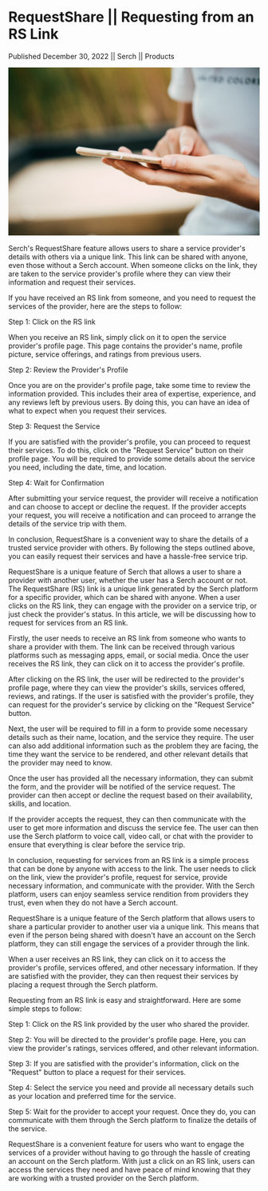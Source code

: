 # RequestShare || Requesting from an RS Link

Published December 30, 2022 || Serch || Products

![Requesting from RequestShare Link](../../../../../assets/blog/rs-link.jpg)

Serch's RequestShare feature allows users to share a service provider's details with others via a unique link. This link can be shared with anyone, even those without a Serch account. When someone clicks on the link, they are taken to the service provider's profile where they can view their information and request their services.

If you have received an RS link from someone, and you need to request the services of the provider, here are the steps to follow:

Step 1: Click on the RS link

When you receive an RS link, simply click on it to open the service provider's profile page. This page contains the provider's name, profile picture, service offerings, and ratings from previous users.

Step 2: Review the Provider's Profile

Once you are on the provider's profile page, take some time to review the information provided. This includes their area of expertise, experience, and any reviews left by previous users. By doing this, you can have an idea of what to expect when you request their services.

Step 3: Request the Service

If you are satisfied with the provider's profile, you can proceed to request their services. To do this, click on the "Request Service" button on their profile page. You will be required to provide some details about the service you need, including the date, time, and location.

Step 4: Wait for Confirmation

After submitting your service request, the provider will receive a notification and can choose to accept or decline the request. If the provider accepts your request, you will receive a notification and can proceed to arrange the details of the service trip with them.

In conclusion, RequestShare is a convenient way to share the details of a trusted service provider with others. By following the steps outlined above, you can easily request their services and have a hassle-free service trip.

RequestShare is a unique feature of Serch that allows a user to share a provider with another user, whether the user has a Serch account or not. The RequestShare (RS) link is a unique link generated by the Serch platform for a specific provider, which can be shared with anyone. When a user clicks on the RS link, they can engage with the provider on a service trip, or just check the provider's status. In this article, we will be discussing how to request for services from an RS link.

Firstly, the user needs to receive an RS link from someone who wants to share a provider with them. The link can be received through various platforms such as messaging apps, email, or social media. Once the user receives the RS link, they can click on it to access the provider's profile.

After clicking on the RS link, the user will be redirected to the provider's profile page, where they can view the provider's skills, services offered, reviews, and ratings. If the user is satisfied with the provider's profile, they can request for the provider's service by clicking on the "Request Service" button.

Next, the user will be required to fill in a form to provide some necessary details such as their name, location, and the service they require. The user can also add additional information such as the problem they are facing, the time they want the service to be rendered, and other relevant details that the provider may need to know.

Once the user has provided all the necessary information, they can submit the form, and the provider will be notified of the service request. The provider can then accept or decline the request based on their availability, skills, and location.

If the provider accepts the request, they can then communicate with the user to get more information and discuss the service fee. The user can then use the Serch platform to voice call, video call, or chat with the provider to ensure that everything is clear before the service trip.

In conclusion, requesting for services from an RS link is a simple process that can be done by anyone with access to the link. The user needs to click on the link, view the provider's profile, request for service, provide necessary information, and communicate with the provider. With the Serch platform, users can enjoy seamless service rendition from providers they trust, even when they do not have a Serch account.

RequestShare is a unique feature of the Serch platform that allows users to share a particular provider to another user via a unique link. This means that even if the person being shared with doesn't have an account on the Serch platform, they can still engage the services of a provider through the link.

When a user receives an RS link, they can click on it to access the provider's profile, services offered, and other necessary information. If they are satisfied with the provider, they can then request their services by placing a request through the Serch platform.

Requesting from an RS link is easy and straightforward. Here are some simple steps to follow:

Step 1: Click on the RS link provided by the user who shared the provider.

Step 2: You will be directed to the provider's profile page. Here, you can view the provider's ratings, services offered, and other relevant information.

Step 3: If you are satisfied with the provider's information, click on the "Request" button to place a request for their services.

Step 4: Select the service you need and provide all necessary details such as your location and preferred time for the service.

Step 5: Wait for the provider to accept your request. Once they do, you can communicate with them through the Serch platform to finalize the details of the service.

RequestShare is a convenient feature for users who want to engage the services of a provider without having to go through the hassle of creating an account on the Serch platform. With just a click on an RS link, users can access the services they need and have peace of mind knowing that they are working with a trusted provider on the Serch platform.
